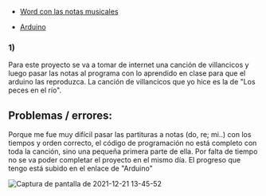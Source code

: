 - [Word con las notas musicales](https://drive.google.com/file/d/1vFkGsPnP8_k9oFvcnzSufEU0jsGDzG4N/view?usp=sharing)

- [Arduino](https://github.com/jjksimp/arduino/blob/main/villancico_incompleta01.ino)

### 1) 
Para este proyecto se va a tomar de internet una canción de villancicos y luego pasar las notas al programa con lo aprendido en clase 
para que el arduino las reproduzca. La canción de villancicos que yo hice es la de "Los peces en el río".

## Problemas / errores:
Porque me fue muy difícil pasar las partituras a notas (do, re; mi..) con los tiempos y orden correcto, el código de programación no está completo con toda la canción,
sino una pequeña primera parte de ella. Por falta de tiempo no se va poder completar el proyecto en el mismo día. El progreso que tengo está subido en el enlace de "Arduino"

![Captura de pantalla de 2021-12-21 13-45-52](https://user-images.githubusercontent.com/90753482/146932259-efe64880-9a1e-44e0-b2c0-cb4f7a5d129d.png)
